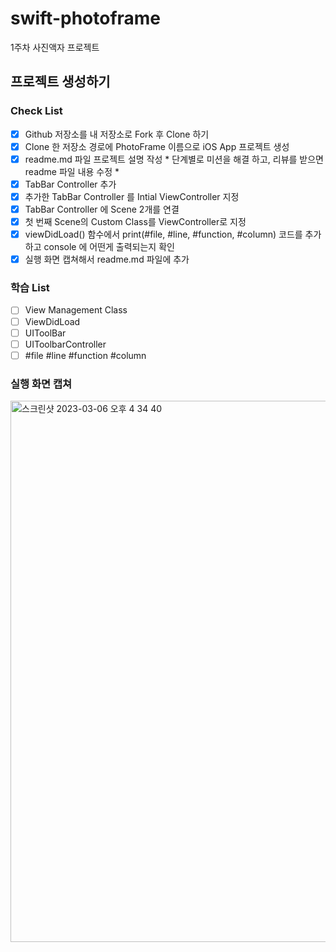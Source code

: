 # swift-photoframe
1주차 사진액자 프로젝트

## 프로젝트 생성하기

### Check List

- [X]  Github 저장소를 내 저장소로 Fork 후 Clone 하기
- [X]  Clone 한 저장소 경로에 PhotoFrame 이름으로 iOS App 프로젝트 생성
- [X]  readme.md 파일 프로젝트 설명 작성 * 단계별로 미션을 해결 하고, 리뷰를 받으면 readme 파일 내용 수정 *
- [X]  TabBar Controller 추가
- [X]  추가한 TabBar Controller 를 Intial ViewController 지정
- [X]  TabBar Controller 에 Scene 2개를 연결
- [X]  첫 번째 Scene의 Custom Class를 ViewController로 지정
- [X]  viewDidLoad() 함수에서 print(#file, #line, #function, #column) 코드를 추가 하고 console 에 어떤게 출력되는지 확인
- [X]  실행 화면 캡쳐해서 readme.md 파일에 추가

### 학습 List

- [ ]  View Management Class
- [ ]  ViewDidLoad
- [ ]  UIToolBar
- [ ]  UIToolbarController
- [ ]  #file #line #function #column

### 실행 화면 캡쳐
<img width="866" alt="스크린샷 2023-03-06 오후 4 34 40" src="https://user-images.githubusercontent.com/90844696/223309084-403382b1-b49e-4c4f-bd33-d17165836fe4.png">

